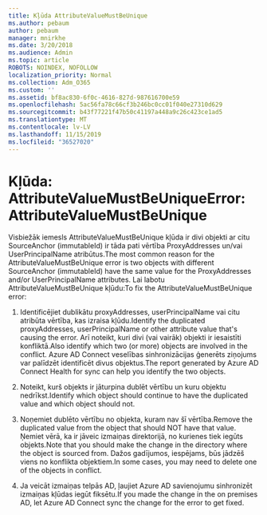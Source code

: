 ```yaml
---
title: Kļūda AttributeValueMustBeUnique
ms.author: pebaum
author: pebaum
manager: mnirkhe
ms.date: 3/20/2018
ms.audience: Admin
ms.topic: article
ROBOTS: NOINDEX, NOFOLLOW
localization_priority: Normal
ms.collection: Adm_O365
ms.custom: ''
ms.assetid: bf8ac830-6f0c-4616-827d-987616700e59
ms.openlocfilehash: 5ac56fa78c66cf3b246bc0cc01f040e27310d629
ms.sourcegitcommit: b43f77221f47b50c41197a448a9c26c423ce1ad5
ms.translationtype: MT
ms.contentlocale: lv-LV
ms.lasthandoff: 11/15/2019
ms.locfileid: "36527020"
---
```

# <a name="error-attributevaluemustbeunique"></a><span data-ttu-id="8de69-102">Kļūda: AttributeValueMustBeUnique</span><span class="sxs-lookup"><span data-stu-id="8de69-102">Error: AttributeValueMustBeUnique</span></span>

<span data-ttu-id="8de69-103">Visbiežāk iemesls AttributeValueMustBeUnique kļūda ir divi objekti ar citu SourceAnchor (immutableId) ir tāda pati vērtība ProxyAddresses un/vai UserPrincipalName atribūtus.</span><span class="sxs-lookup"><span data-stu-id="8de69-103">The most common reason for the AttributeValueMustBeUnique error is two objects with different SourceAnchor (immutableId) have the same value for the ProxyAddresses and/or UserPrincipalName attributes.</span></span> <span data-ttu-id="8de69-104">Lai labotu AttributeValueMustBeUnique kļūdu:</span><span class="sxs-lookup"><span data-stu-id="8de69-104">To fix the AttributeValueMustBeUnique error:</span></span>
  
1. <span data-ttu-id="8de69-105">Identificējiet dublikātu proxyAddresses, userPrincipalName vai citu atribūta vērtība, kas izraisa kļūdu.</span><span class="sxs-lookup"><span data-stu-id="8de69-105">Identify the duplicated proxyAddresses, userPrincipalName or other attribute value that's causing the error.</span></span> <span data-ttu-id="8de69-106">Arī noteikt, kuri divi (vai vairāk) objekti ir iesaistīti konfliktā.</span><span class="sxs-lookup"><span data-stu-id="8de69-106">Also identify which two (or more) objects are involved in the conflict.</span></span> <span data-ttu-id="8de69-107">Azure AD Connect veselības sinhronizācijas ģenerēts ziņojums var palīdzēt identificēt divus objektus.</span><span class="sxs-lookup"><span data-stu-id="8de69-107">The report generated by Azure AD Connect Health for sync can help you identify the two objects.</span></span>
    
2. <span data-ttu-id="8de69-108">Noteikt, kurš objekts ir jāturpina dublēt vērtību un kuru objektu nedrīkst.</span><span class="sxs-lookup"><span data-stu-id="8de69-108">Identify which object should continue to have the duplicated value and which object should not.</span></span>
    
3. <span data-ttu-id="8de69-109">Noņemiet dublēto vērtību no objekta, kuram nav šī vērtība.</span><span class="sxs-lookup"><span data-stu-id="8de69-109">Remove the duplicated value from the object that should NOT have that value.</span></span> <span data-ttu-id="8de69-110">Ņemiet vērā, ka ir jāveic izmaiņas direktorijā, no kurienes tiek iegūts objekts.</span><span class="sxs-lookup"><span data-stu-id="8de69-110">Note that you should make the change in the directory where the object is sourced from.</span></span> <span data-ttu-id="8de69-111">Dažos gadījumos, iespējams, būs jādzēš viens no konflikta objektiem.</span><span class="sxs-lookup"><span data-stu-id="8de69-111">In some cases, you may need to delete one of the objects in conflict.</span></span>
    
4. <span data-ttu-id="8de69-112">Ja veicāt izmaiņas telpās AD, ļaujiet Azure AD savienojumu sinhronizēt izmaiņas kļūdas iegūt fiksētu.</span><span class="sxs-lookup"><span data-stu-id="8de69-112">If you made the change in the on premises AD, let Azure AD Connect sync the change for the error to get fixed.</span></span>
    

